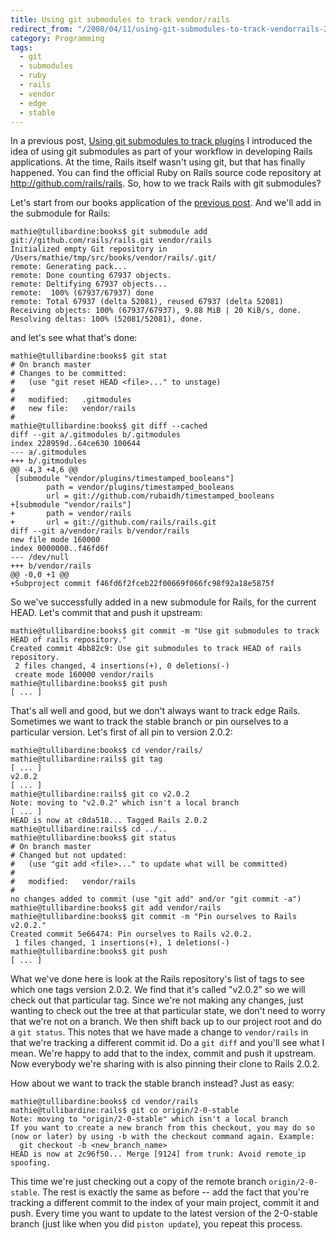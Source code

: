 ```yaml
---
title: Using git submodules to track vendor/rails
redirect_from: "/2008/04/11/using-git-submodules-to-track-vendorrails-2/"
category: Programming
tags:
  - git
  - submodules
  - ruby
  - rails
  - vendor
  - edge
  - stable
---
```

In a previous post, [Using git submodules to track plugins](http://woss.name/2008/04/09/using-git-submodules-to-track-vendorrails/)
I introduced the idea of using git submodules as part of your workflow in
developing Rails applications. At the time, Rails itself wasn't using git, but
that has finally happened. You can find the official Ruby on Rails source code
repository at <http://github.com/rails/rails>. So, how to we track Rails with
git submodules?

Let's start from our books application of the [previous post](http://woss.name/2008/04/09/using-git-submodules-to-track-vendorrails/).
And we'll add in the submodule for Rails:

    mathie@tullibardine:books$ git submodule add git://github.com/rails/rails.git vendor/rails
    Initialized empty Git repository in /Users/mathie/tmp/src/books/vendor/rails/.git/
    remote: Generating pack...
    remote: Done counting 67937 objects.
    remote: Deltifying 67937 objects...
    remote:  100% (67937/67937) done
    remote: Total 67937 (delta 52081), reused 67937 (delta 52081)
    Receiving objects: 100% (67937/67937), 9.88 MiB | 20 KiB/s, done.
    Resolving deltas: 100% (52081/52081), done.

and let's see what that's done:

    mathie@tullibardine:books$ git stat
    # On branch master
    # Changes to be committed:
    #   (use "git reset HEAD <file>..." to unstage)
    #
    #	modified:   .gitmodules
    #	new file:   vendor/rails
    #
    mathie@tullibardine:books$ git diff --cached
    diff --git a/.gitmodules b/.gitmodules
    index 228959d..64ce630 100644
    --- a/.gitmodules
    +++ b/.gitmodules
    @@ -4,3 +4,6 @@
     [submodule "vendor/plugins/timestamped_booleans"]
            path = vendor/plugins/timestamped_booleans
            url = git://github.com/rubaidh/timestamped_booleans
    +[submodule "vendor/rails"]
    +       path = vendor/rails
    +       url = git://github.com/rails/rails.git
    diff --git a/vendor/rails b/vendor/rails
    new file mode 160000
    index 0000000..f46fd6f
    --- /dev/null
    +++ b/vendor/rails
    @@ -0,0 +1 @@
    +Subproject commit f46fd6f2fceb22f00669f066fc98f92a18e5875f

So we've successfully added in a new submodule for Rails, for the current
HEAD. Let's commit that and push it upstream:

    mathie@tullibardine:books$ git commit -m "Use git submodules to track HEAD of rails repository."
    Created commit 4bb82c9: Use git submodules to track HEAD of rails repository.
     2 files changed, 4 insertions(+), 0 deletions(-)
     create mode 160000 vendor/rails
    mathie@tullibardine:books$ git push
    [ ... ]

That's all well and good, but we don't always want to track edge Rails.
Sometimes we want to track the stable branch or pin ourselves to a particular
version. Let's first of all pin to version 2.0.2:

    mathie@tullibardine:books$ cd vendor/rails/
    mathie@tullibardine:rails$ git tag
    [ ... ]
    v2.0.2
    [ ... ]
    mathie@tullibardine:rails$ git co v2.0.2
    Note: moving to "v2.0.2" which isn't a local branch
    [ ... ]
    HEAD is now at c8da518... Tagged Rails 2.0.2
    mathie@tullibardine:rails$ cd ../..
    mathie@tullibardine:books$ git status
    # On branch master
    # Changed but not updated:
    #   (use "git add <file>..." to update what will be committed)
    #
    #	modified:   vendor/rails
    #
    no changes added to commit (use "git add" and/or "git commit -a")
    mathie@tullibardine:books$ git add vendor/rails
    mathie@tullibardine:books$ git commit -m "Pin ourselves to Rails v2.0.2."
    Created commit 5e66474: Pin ourselves to Rails v2.0.2.
     1 files changed, 1 insertions(+), 1 deletions(-)
    mathie@tullibardine:books$ git push
    [ ... ]

What we've done here is look at the Rails repository's list of tags to see
which one tags version 2.0.2. We find that it's called "v2.0.2" so we will
check out that particular tag. Since we're not making any changes, just
wanting to check out the tree at that particular state, we don't need to worry
that we're not on a branch. We then shift back up to our project root and do a
`git status`. This notes that we have made a change to `vendor/rails` in that
we're tracking a different commit id. Do a `git diff` and you'll see what I
mean. We're happy to add that to the index, commit and push it upstream. Now
everybody we're sharing with is also pinning their clone to Rails 2.0.2.

How about we want to track the stable branch instead?  Just as easy:

    mathie@tullibardine:books$ cd vendor/rails
    mathie@tullibardine:rails$ git co origin/2-0-stable
    Note: moving to "origin/2-0-stable" which isn't a local branch
    If you want to create a new branch from this checkout, you may do so
    (now or later) by using -b with the checkout command again. Example:
      git checkout -b <new_branch_name>
    HEAD is now at 2c96f50... Merge [9124] from trunk: Avoid remote_ip spoofing.

This time we're just checking out a copy of the remote branch
`origin/2-0-stable`. The rest is exactly the same as before -- add the fact
that you're tracking a different commit to the index of your main project,
commit it and push. Every time you want to update to the latest version of the
2-0-stable branch (just like when you did `piston update`), you repeat this
process.
